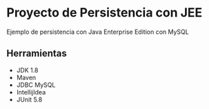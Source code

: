 # Proyecto de Persistencia con JEE

Ejemplo de persistencia con Java Enterprise Edition con MySQL

## Herramientas

- JDK 1.8
- Maven
- JDBC MySQL
- IntellijIdea
- JUnit 5.8

